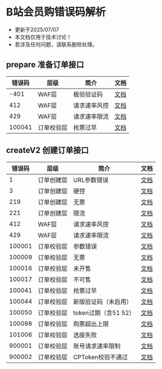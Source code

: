 # B站会员购错误码解析

- 更新于2025/07/07
- 本文档仅用于技术讨论！
- 若涉及任何问题，请联系删除处理。


## prepare 准备订单接口

| 错误码    | 层级    | 简介     | 文档                         |
|--------|-------|--------|----------------------------|
| -401   | WAF层  | 极验验证码  | [文档](./prepare/-401.md)    |
| 412    | WAF层  | 请求速率风控 | [文档](./prepare/412.md)     |
| 429    | WAF层  | 请求速率限流 | [文档](./prepare/429.md)     |
| 100041 | 订单校验层 | 抢票过早   | [文档](./createV2/100041.md) |

## createV2 创建订单接口

| 错误码    | 层级    | 简介              | 文档                         |
|--------|-------|-----------------|----------------------------|
| 1      | 订单创建层 | URL参数错误         | [文档](./createV2/1.md)      |
| 3      | 订单创建层 | 硬控              | [文档](./createV2/3.md)      |
| 219    | 订单创建层 | 无票              | [文档](./createV2/219.md)    |
| 221    | 订单创建层 | 限流              | [文档](./createV2/221.md)    |
| 412    | WAF层  | 请求速率风控          | [文档](./createV2/412.md)    |
| 429    | WAF层  | 请求速率限流          | [文档](./createV2/429.md)    |
| 100001 | 订单校验层 | 参数错误            | [文档](./createV2/100001.md) |
| 100009 | 订单校验层 | 无票              | [文档](./createV2/100009.md) |
| 100016 | 订单校验层 | 未开售             | [文档](./createV2/100016.md) |
| 100017 | 订单校验层 | 不可售             | [文档](./createV2/100017.md) |
| 100041 | 订单校验层 | 抢票过早            | [文档](./createV2/100041.md) |
| 100044 | 订单校验层 | 新版验证码（未启用）      | [文档](./createV2/100044.md) |
| 100050 | 订单校验层 | token过期（含51 52） | [文档](./createV2/100050.md) |
| 100098 | 订单校验层 | 购票超出上限          | [文档](./createV2/100050.md) |
| 101006 | 订单校验层 | 选座失败            | [文档](./createV2/101006.md) |
| 900001 | 订单校验层 | 账号请求速率限制        | [文档](./createV2/900001.md) |
| 900002 | 订单校验层 | CPToken校验不通过    | [文档](./createV2/900002.md) |